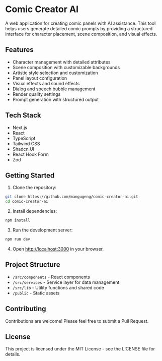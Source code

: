 # Comic Creator AI

A web application for creating comic panels with AI assistance. This tool helps users generate detailed comic prompts by providing a structured interface for character placement, scene composition, and visual effects.

## Features

- Character management with detailed attributes
- Scene composition with customizable backgrounds
- Artistic style selection and customization
- Panel layout configuration
- Visual effects and sound effects
- Dialog and speech bubble management
- Render quality settings
- Prompt generation with structured output

## Tech Stack

- Next.js
- React
- TypeScript
- Tailwind CSS
- Shadcn UI
- React Hook Form
- Zod

## Getting Started

1. Clone the repository:
```bash
git clone https://github.com/mangugeng/comic-creator-ai.git
cd comic-creator-ai
```

2. Install dependencies:
```bash
npm install
```

3. Run the development server:
```bash
npm run dev
```

4. Open [http://localhost:3000](http://localhost:3000) in your browser.

## Project Structure

- `/src/components` - React components
- `/src/services` - Service layer for data management
- `/src/lib` - Utility functions and shared code
- `/public` - Static assets

## Contributing

Contributions are welcome! Please feel free to submit a Pull Request.

## License

This project is licensed under the MIT License - see the LICENSE file for details.
